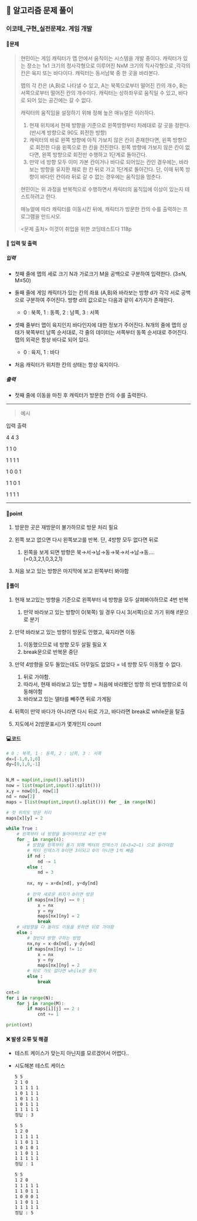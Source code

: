 ## 🐌 알고리즘 문제 풀이

### 이코테\_구현_실전문제2. 게임 개발

#### 📒문제

> 현민이는 게임 캐릭터가 맵 안에서 움직이는 시스템을 개발 중이다. 캐릭터가 있는 장소는 1x1 크기의 정사각형으로 이루어진 NxM 크기의 직사각형으로 ,각각의 칸은 육지 또는 바다이다. 캐릭터는 동서남북 중 한 곳을 바라본다.
>
> 맵의 각 칸은 (A,B)로 나타낼 수 있고, A는 북쪽으로부터 떨어진 칸의 개수, B는 서쪽으로부터 떨어진 칸의 개수이다. 캐릭터는 상하좌우로 움직일 수 있고, 바다로 되어 있는 공간에는 갈 수 없다.
>
> 캐릭터의 움직임을 설정하기 위해 정해 높은 매뉴얼은 이러하다.
>
> 1. 현재 위치에서 현재 방향을 기준으로 왼쪽방향부터 차례대로 갈 곳을 정한다.(반시계 방향으로 90도 회전한 방향)
> 2. 캐릭터의 바로 왼쪽 방향에 아직 가보지 않은 칸이 존재한다면, 왼쪽 방향으로 회전한 다음 왼쪽으로 한 칸을 전진한다. 왼쪽 방향에 가보지 않은 칸이 없다면, 왼쪽 방향으로 회전만 수행하고 1단계로 돌아간다.
> 3. 만약 네 방향 모두 이미 가본 칸이거나 바다로 되어있는 칸인 경우에는, 바라보는 방향을 유지한 채로 한 칸 뒤로 가고 1단계로 돌아간다. 단, 이때 뒤쪽 방향이 바다인 칸이라 뒤로 갈 수 없는 경우에는 움직임을 멈춘다.
>
> 현민이는 위 과정을 반복적으로 수행하면서 캐릭터의 움직임에 이상이 있는지 테스트하려고 한다.
>
> 매뉴얼에 따라 캐릭터를 이동시킨 뒤에, 캐릭터가 방문한 칸의 수를 출력하는 프로그램을 만드시오.
>
> 
>
> <문제 출처> 이것이 취업을 위한 코딩테스트다 118p



#### :pushpin: 입력 및 출력

##### 입력

- 첫째 줄에 맵의 세로 크기 N과 가로크기 M을 공백으로 구분하여 입력한다. (3≤N, M≤50)
- 둘째 줄에 게임 캐릭터가 있는 칸의 좌표 (A,B)와 바라보는 방향 d가 각각 서로 공백으로 구분하여 주어진다. 방향 d의 값으로는 다음과 같이 4가지가 존재한다.
  - 0 : 북쪽, 1 : 동쪽, 2 : 남쪽, 3 : 서쪽

- 셋째 줄부터 맵이 육지인지 바다인지에 대한 정보가 주어진다. N개의 줄에 맵의 상태가 북쪽부터 남쪽 순서대로, 각 줄의 데이터는 서쪽부터 동쪽 순서대로 주어진다. 맵의 외곽은 항상 바다로 되어 있다.
  - 0 : 육지, 1 : 바다

- 처음 캐릭터가 위치한 칸의 상태는 항상 육지이다.



##### 출력

- 첫째 줄에 이동을 마친 후 캐릭터가 방문한 칸의 수를 출력한다.

---

> 예시

입력				출력 

4 4 				 3

1 1 0

1 1 1 1

1 0 0 1

1 1 0 1

1 1 1 1 					

----




#### 🚀point

1. 방문한 곳은 재방문이 불가하므로 방문 처리 필요
1. 왼쪽 보고 없으면 다시 왼쪽보고를 반복. 단, 4방향 모두 없다면 뒤로

   1. 왼쪽을 보게 되면 방향은 북→서→남→동→북→서→남→동....(=0,3,2,1,0,3,2,1)
   
1. 처음 보고 있는 방향은 마지막에 보고 왼쪽부터 봐야함



#### 🔎풀이

1. 현재 보고있는 방향을 기준으로 왼쪽부터 네 방향을 모두 살펴봐야하므로 4번 반복
   1. 만약 바라보고 있는 방향이 0(북쪽) 일 경우 다시 3(서쪽)으로 가기 위해 if문으로 분기

2. 만약 바라보고 있는 방향이 방문도 안했고, 육지라면 이동
   1. 이동했으므로 네 방향 모두 살필 필요 X
   2. break문으로 반복문 중단

3. 만약 4방향을 모두 돌았는데도 아무일도 없었다 = 네 방향 모두 이동할 수 없다.
   1. 뒤로 가야함.
   2. 따라서, 현재 바라보고 있는 방향 = 처음에 바라봤던 방향 의 반대 방향으로 이동해야함
   3. 바라보고 있는 델타를 빼주면 뒤로 가게됨

4. 뒤쪽이 만약 바다가 아니라면 다시 뒤로 가고, 바다라면 break로 while문을 탈출
5. 지도에서 2(방문표시)가 몇개인지 count




#### 💻코드

```python
# 0 : 북쪽, 1 : 동쪽, 2 : 남쪽, 3 : 서쪽
dx=[-1,0,1,0]
dy=[0,1,0,-1]


N,M = map(int,input().split())
now = list(map(int,input().split()))
x,y = now[0], now[1]
nd = now[2]
maps = [list(map(int,input().split())) for _ in range(N)]

# 첫 위치도 방문 처리
maps[x][y] = 2

while True :
    # 왼쪽부터 네 방향을 돌아야하므로 4번 반복
    for _ in range(4):
        # 방향을 왼쪽부터 돌기 위해 벡터의 인덱스가 (0→3→2→1) 으로 돌아야함
        # 벡터 인덱스가 0이면 3이되고 0이 아니면 1씩 빼줌
        if nd :
            nd -= 1
        else :
            nd = 3
        
        nx, ny = x+dx[nd], y+dy[nd]
		
        # 만약 새로운 위치가 0이면 방문
        if maps[nx][ny] == 0 :
            x = nx
            y = ny
            maps[nx][ny] = 2
            break
    # 네방향을 다 돌아도 이동을 못하면 뒤로 가야함
    else :
        # 정반대 방향 구하는 방법
        nx,ny = x-dx[nd], y-dy[nd]
        if maps[nx][ny] != 1:
            x = nx
            y = ny
            maps[nx][ny] = 2
        # 뒤로 가도 없다면 while문 중지
        else :
            break

cnt=0
for i in range(N):
    for j in range(M):
        if maps[i][j] == 2 :
            cnt += 1

print(cnt)
```



#### ❌ 발생 오류 및 해결

- 테스트 케이스가 맞는지 아닌지를 모르겠어서 어렵다..

- 시도해본 테스트 케이스

  ```txt
  5 5
  2 1 0
  1 1 1 1 1
  1 0 1 1 1
  1 0 1 1 1
  1 0 1 1 1
  1 1 1 1 1
  정답 : 3
  
  5 5
  1 2 0
  1 1 1 1 1
  1 1 0 1 1
  1 0 1 0 1
  1 1 0 1 1
  1 1 1 1 1
  정답 : 1
  
  5 5
  1 2 0
  1 1 1 1 1
  1 1 0 1 1
  1 0 0 0 1
  1 1 0 1 1
  1 1 1 1 1
  정답 : 5
  ```
  
  
  
  
  
  
